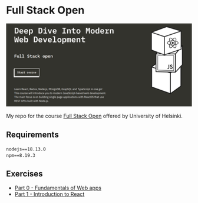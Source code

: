 # Full Stack Open
![banner](./assets/banner.png)

My repo for the course [Full Stack Open](https://fullstackopen.com/en/) offered by University of Helsinki.

## Requirements
`nodejs==18.13.0`  
`npm==8.19.3`  

## Exercises
- [Part 0 - Fundamentals of Web apps](./part0/)
- [Part 1 - Introduction to React](./part1/)